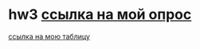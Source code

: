 # hw3 [ссылка на мой опрос](https://docs.google.com/forms/d/1YvRQTnVaFQebLc2yGmqZCPC53ja-Hva3pKwt4O5McqA/edit?usp=sharing)
[ссылка на мою таблицу](https://docs.google.com/spreadsheets/d/1OK-S-0YVBD2nxfQvEPfrKOBkwuXreXklTQbsbYnLDOE/edit#gid=803073383)
